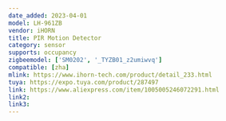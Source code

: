 ```yaml
---
date_added: 2023-04-01
model: LH-961ZB
vendor: iHORN
title: PIR Motion Detector
category: sensor
supports: occupancy
zigbeemodel: ['SM0202', '_TYZB01_z2umiwvq']
compatible: [zha]
mlink: https://www.ihorn-tech.com/product/detail_233.html
tuya: https://expo.tuya.com/product/287497
link: https://www.aliexpress.com/item/1005005246072291.html
link2: 
link3: 
---
```



